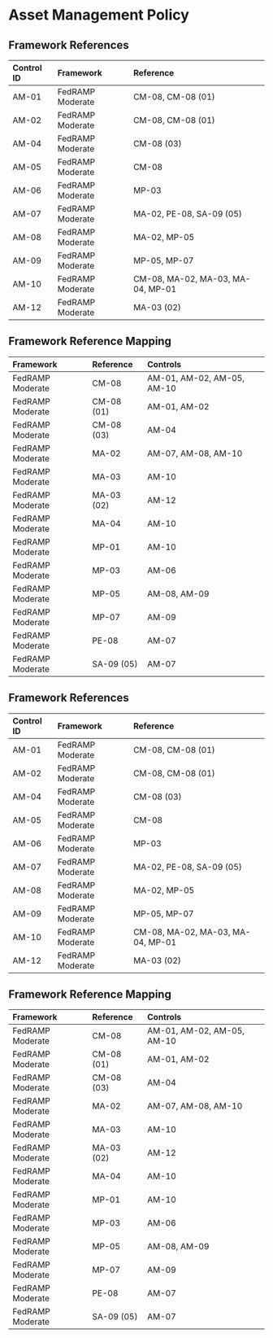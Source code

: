 # Asset Management Policy

## Framework References

| **Control ID** | **Framework** | **Reference** |
|:-----------|:----------|:-----------|
| AM-01 | FedRAMP Moderate | CM-08, CM-08 (01) |
| AM-02 | FedRAMP Moderate | CM-08, CM-08 (01) |
| AM-04 | FedRAMP Moderate | CM-08 (03) |
| AM-05 | FedRAMP Moderate | CM-08 |
| AM-06 | FedRAMP Moderate | MP-03 |
| AM-07 | FedRAMP Moderate | MA-02, PE-08, SA-09 (05) |
| AM-08 | FedRAMP Moderate | MA-02, MP-05 |
| AM-09 | FedRAMP Moderate | MP-05, MP-07 |
| AM-10 | FedRAMP Moderate | CM-08, MA-02, MA-03, MA-04, MP-01 |
| AM-12 | FedRAMP Moderate | MA-03 (02) |

## Framework Reference Mapping
| **Framework** | **Reference** | **Controls** |
|:----------|:----------|:---------|
| FedRAMP Moderate | CM-08 | AM-01, AM-02, AM-05, AM-10 |
| FedRAMP Moderate | CM-08 (01) | AM-01, AM-02 |
| FedRAMP Moderate | CM-08 (03) | AM-04 |
| FedRAMP Moderate | MA-02 | AM-07, AM-08, AM-10 |
| FedRAMP Moderate | MA-03 | AM-10 |
| FedRAMP Moderate | MA-03 (02) | AM-12 |
| FedRAMP Moderate | MA-04 | AM-10 |
| FedRAMP Moderate | MP-01 | AM-10 |
| FedRAMP Moderate | MP-03 | AM-06 |
| FedRAMP Moderate | MP-05 | AM-08, AM-09 |
| FedRAMP Moderate | MP-07 | AM-09 |
| FedRAMP Moderate | PE-08 | AM-07 |
| FedRAMP Moderate | SA-09 (05) | AM-07 |

## Framework References

| **Control ID** | **Framework** | **Reference** |
|:-----------|:----------|:-----------|
| AM-01 | FedRAMP Moderate | CM-08, CM-08 (01) |
| AM-02 | FedRAMP Moderate | CM-08, CM-08 (01) |
| AM-04 | FedRAMP Moderate | CM-08 (03) |
| AM-05 | FedRAMP Moderate | CM-08 |
| AM-06 | FedRAMP Moderate | MP-03 |
| AM-07 | FedRAMP Moderate | MA-02, PE-08, SA-09 (05) |
| AM-08 | FedRAMP Moderate | MA-02, MP-05 |
| AM-09 | FedRAMP Moderate | MP-05, MP-07 |
| AM-10 | FedRAMP Moderate | CM-08, MA-02, MA-03, MA-04, MP-01 |
| AM-12 | FedRAMP Moderate | MA-03 (02) |

## Framework Reference Mapping
| **Framework** | **Reference** | **Controls** |
|:----------|:----------|:---------|
| FedRAMP Moderate | CM-08 | AM-01, AM-02, AM-05, AM-10 |
| FedRAMP Moderate | CM-08 (01) | AM-01, AM-02 |
| FedRAMP Moderate | CM-08 (03) | AM-04 |
| FedRAMP Moderate | MA-02 | AM-07, AM-08, AM-10 |
| FedRAMP Moderate | MA-03 | AM-10 |
| FedRAMP Moderate | MA-03 (02) | AM-12 |
| FedRAMP Moderate | MA-04 | AM-10 |
| FedRAMP Moderate | MP-01 | AM-10 |
| FedRAMP Moderate | MP-03 | AM-06 |
| FedRAMP Moderate | MP-05 | AM-08, AM-09 |
| FedRAMP Moderate | MP-07 | AM-09 |
| FedRAMP Moderate | PE-08 | AM-07 |
| FedRAMP Moderate | SA-09 (05) | AM-07 |
